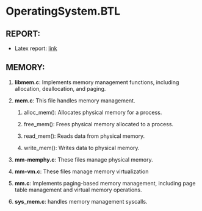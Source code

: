 # OperatingSystem.BTL

## REPORT:
- Latex report: [link](https://www.overleaf.com/project/67c2592b2ffe59d56a58d525)

## MEMORY:
1. **libmem.c**: Implements memory management functions, including allocation, deallocation, and paging.
2. **mem.c**: This file handles memory management.
    
    1. alloc_mem(): Allocates physical memory for a process.

    2. free_mem(): Frees physical memory allocated to a process.

    3. read_mem(): Reads data from physical memory.

    4. write_mem(): Writes data to physical memory.

3. **mm-memphy.c**: These files manage physical memory.
4. **mm-vm.c**: These files manage memory virtualization
5. **mm.c**: Implements paging-based memory management, including page table management and virtual memory operations.
6. **sys_mem.c**: handles memory management syscalls.
